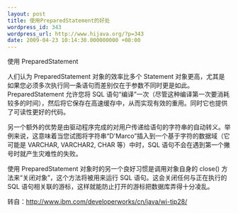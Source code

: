 ```yaml
---
layout: post
title: 使用PreparedStatement的好处
wordpress_id: 343
wordpress_url: http://www.hijava.org/?p=343
date: 2009-04-23 10:14:30.000000000 +08:00
---
```

使用 PreparedStatement

人们认为 PreparedStatement 对象的效率比多个 Statement 对象更高，尤其是如果您必须多次执行同一条语句而差别仅在于参数不同时更是如此。 PreparedStatement 允许您将 SQL 语句“编译”一次（尽管这种编译第一次要消耗较多的时间），然后将它保存在高速缓存中，从而实现有效的重用。同时它也提供了可读性更好的代码。

另一个额外的优势是由驱动程序完成的对用户传递给语句的字符串的自动转义。举例来说，这意味着当您试图将字符串“D'Marco”插入到一个基于字符的数据域（它可能是 VARCHAR, VARCHAR2, CHAR 等）中时，SQL 语句不会在遇到第一个撇号时就产生灾难性的失败。

使用 PreparedStatement 对象时的另一个良好习惯是调用对象自身的 close() 方法来“关闭对象”，这个方法将被用来运行 SQL 语句。这会关闭任何与正在执行的 SQL 语句相关联的游标，这样就能防止打开的游标把数据库弄得十分凌乱。

转自：<a href="http://http://www.ibm.com/developerworks/cn/java/wi-tip28/">http://www.ibm.com/developerworks/cn/java/wi-tip28/</a>
